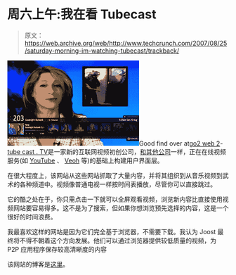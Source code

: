 # 周六上午:我在看 Tubecast

> 原文：<https://web.archive.org/web/http://www.techcrunch.com/2007/08/25/saturday-morning-im-watching-tubecast/trackback/>

[![](img/1d67d375107653c3001df6a6208ccfdb.png)](https://web.archive.org/web/20080905074243/http://www.tubecast.tv/)Good find over at[go2 web 2](https://web.archive.org/web/20080905074243/http://go2web2.blogspot.com/2007/08/watch-full-screen-on-demand-tv-on-your.html)-[tube cast . TV](https://web.archive.org/web/20080905074243/http://tubecast.tv/)是一家新的互联网视频初创公司，[和其他公司](https://web.archive.org/web/20080905074243/http://www.techcrunch.com/2007/04/22/middio-music-video-search-engine-for-youtube/)一样，正在在线视频服务(如 [YouTube](https://web.archive.org/web/20080905074243/http://www.crunchbase.com/company/youtube) 、 [Veoh](https://web.archive.org/web/20080905074243/http://www.crunchbase.com/company/veoh) 等)的基础上构建用户界面层。

在很大程度上，该网站从这些网站抓取了大量内容，并将其组织到从音乐视频到武术的各种频道中。视频像普通电视一样按时间表播放，尽管你可以直接跳过。

它的酷之处在于，你只需点击一下就可以全屏观看视频，浏览新内容比直接使用视频网站要容易得多。这不是为了搜索，但如果你想浏览预先选择的内容，这是一个很好的时间浪费。

我最喜欢这样的网站是因为它们完全基于浏览器，不需要下载。我认为 Joost 最终将不得不朝着这个方向发展。他们可以通过浏览器提供较低质量的视频，为 P2P 应用程序保存较高清晰度的内容

该网站的博客是[这里](https://web.archive.org/web/20080905074243/http://tubecast.tv/blog)。